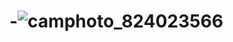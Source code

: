# -![camphoto_824023566](https://github.com/user-attachments/assets/e92aae1e-1165-42f1-a2e7-5dc801540e59)
